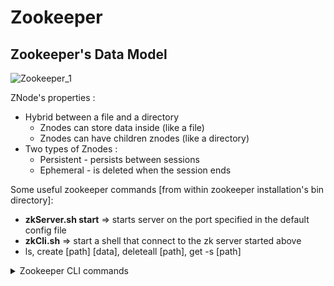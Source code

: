 # Zookeeper

## Zookeeper's Data Model
![Zookeeper_1](https://user-images.githubusercontent.com/13499858/122635094-8d40bc80-d0ff-11eb-80cd-80dfda244f6b.png)

ZNode's properties :
* Hybrid between a file and a directory
  * Znodes can store data inside (like a file)
  * Znodes can have children znodes (like a directory)
* Two types of Znodes :
  * Persistent - persists between sessions
  * Ephemeral - is deleted when the session ends

Some useful zookeeper commands [from within zookeeper installation's bin directory]:
* **zkServer.sh start** => starts server on the port specified in the default config file
* **zkCli.sh** => start a shell that connect to the zk server started above
* ls, create [path] [data], deleteall [path], get -s [path]
<details>
  
  <summary> Zookeeper CLI commands </summary>
  ![ZK_CLI](https://user-images.githubusercontent.com/13499858/122644337-5932bf00-d132-11eb-8744-aa892ec367c8.png)

</details>
